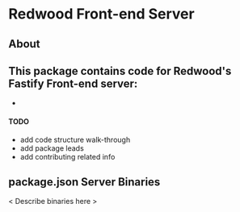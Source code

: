 # Redwood Front-end Server

## About

This package contains code for Redwood's Fastify Front-end server:
-
-

#### TODO
- add code structure walk-through
- add package leads
- add contributing related info

## package.json Server Binaries

< Describe binaries here >
